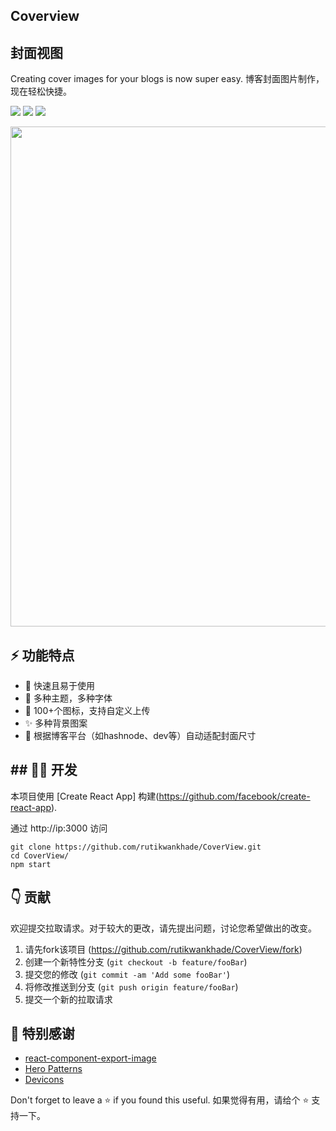 

## Coverview
## 封面视图
Creating cover images for your blogs is now super easy.
博客封面图片制作，现在轻松快捷。
<p>
<a href="https://github.com/rutikwankhade/CoverView"><img src="https://img.shields.io/github/stars/rutikwankhade/CoverView.svg?style=social&label=Star"></a>
<a href="https://github.com/rutikwankhade/CoverView"><img src="https://badges.frapsoft.com/os/v1/open-source.svg?v=103"></a>
<a href="https://lbesson.mit-license.org"><img src="https://img.shields.io/badge/License-MIT-blue.svg"></a>



</p>




<img src="https://user-images.githubusercontent.com/47467468/175771056-bf7fa9a0-801b-4887-80b5-169735923d64.png" height="auto" width="800px"  margin="20px">



 


## ⚡ 功能特点
- 🚀 快速且易于使用
- 🌈 多种主题，多种字体
- 🌠 100+个图标，支持自定义上传
- ✨ 多种背景图案
- 💾 根据博客平台（如hashnode、dev等）自动适配封面尺寸


## ## 👩‍💻 开发
本项目使用 [Create React App] 构建(https://github.com/facebook/create-react-app).

通过 http://ip:3000 访问


```shell
git clone https://github.com/rutikwankhade/CoverView.git
cd CoverView/
npm start
```


## 👇 贡献
欢迎提交拉取请求。对于较大的更改，请先提出问题，讨论您希望做出的改变。


1. 请先fork该项目 (<https://github.com/rutikwankhade/CoverView/fork>)
2. 创建一个新特性分支 (`git checkout -b feature/fooBar`)
3. 提交您的修改 (`git commit -am 'Add some fooBar'`)
4. 将修改推送到分支 (`git push origin feature/fooBar`)
5. 提交一个新的拉取请求



## 🙏 特别感谢
- [react-component-export-image](https://www.npmjs.com/package/react-component-export-image)
- [Hero Patterns](https://www.heropatterns.com/)
- [Devicons](https://github.com/devicons/devicon)

Don't forget to leave a ⭐ if you found this useful.
如果觉得有用，请给个 ⭐ 支持一下。


